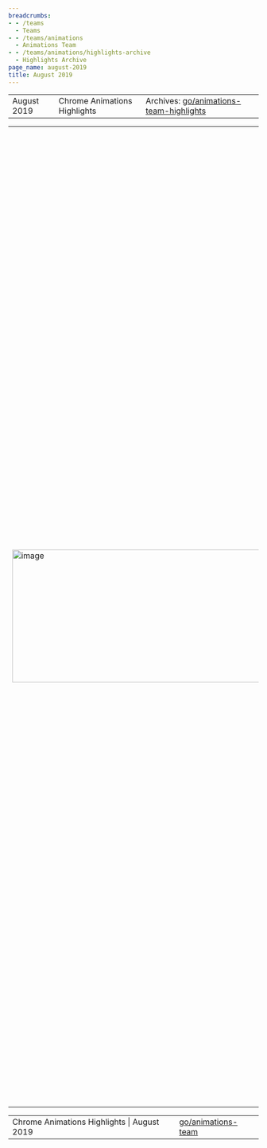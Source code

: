 ```yaml
---
breadcrumbs:
- - /teams
  - Teams
- - /teams/animations
  - Animations Team
- - /teams/animations/highlights-archive
  - Highlights Archive
page_name: august-2019
title: August 2019
---
```


<table>
<tr>

<td>August 2019</td>

<td>Chrome Animations Highlights</td>

<td>Archives: <a href="http://go/animations-team-highlights">go/animations-team-highlights</a></td>

</tr>
</table>

<table>
<tr>

<td><img alt="image" src="https://lh4.googleusercontent.com/oITVrglJINBJXDLj60V-z4SMEW9MG6rx2JrEdK6SyHqpBrYlhTL2l8LaJlvJh2jpm1XIXfjt788fB0wNN2xzzaDC1sy5tQ9jLTL-kFadhFnPNQdGNnB_vWtZHqp6QY9S4j02jkHR" height=267 width=596></td>

<td>The opening slide from smcgruer@'s <a href="https://docs.google.com/presentation/d/1qSNpFJaCvuqibe0iPc1tBSwAPp1LSXFqPIKun-_Pj_U/edit#slide=id.g5f8061889d_0_0">presentation</a>. Fun fact: Google Slides is convinced 'casually' is not a word.</td>

<td>Investing in knowledge</td>

<td>To borrow a quote that was (maybe) said by Benjamin Franklin: "An investment in knowledge pays the best interest". Stephen (smcgruer@) embodied Franklin this sprint as - faced with <a href="https://crbug.com/979952">a bug</a> that he could not understand - he went back to basics and taught himself the Blink Animations interpolation stack from the ground up. His investment paid off. Stephen was not only able to fix the original bug, but he also discovered and fixed <a href="https://crbug.com/992378">another bug</a>, and gave <a href="https://docs.google.com/presentation/d/1qSNpFJaCvuqibe0iPc1tBSwAPp1LSXFqPIKun-_Pj_U/">a presentation</a> to the rest of the team sharing what he had learnt. The S&P 500 would be jealous of that <a href="https://www.investopedia.com/terms/r/rateofreturn.asp">RoR</a>.</td>

<td><table></td>
<td><tr></td>

<td><td><img alt="image" src="https://lh5.googleusercontent.com/z53pe_NaaKwQUwC7wEzpQwDm0SgTT8WqRF91CAbqIKQ_pmh8HP_ZkhaUFx4kepVUD8QA09z961YZIfgy3OVEPy9D3oaj41aErpS_e-gypoow_vzRXtxiZKgsen6COqvZTQe_U3fn" height=171 width=281></td></td>

<td><td>Constantly in style</td></td>

<td><td>The interaction between Animations and Style is a subtle and sometimes fragile one. Animated objects are always changing, but we try to avoid causing full CSS style updates because those are expensive. Sometimes, however, we miss cases. This sprint, Rob (flackr@) discovered that pseudo-elements could <a href="https://crbug.com/988834#c9">override our no-change detection</a> code and cause unnecessary main frames! Thankfully our friends from the Style team were able to put together <a href="https://chromium.googlesource.com/chromium/src/+/b1cadc00d4f06846f7c426f66ee4a49e6a543177">a fix</a> and give our users back some frames.</td></td>

<td><td><img alt="image" src="https://lh6.googleusercontent.com/ScnUy4fn8zMfH0LcXR9ggqqatjErYxfCtLmcWEGgG06MI16f4PZWkHluvlzbAApSo0hE7BXCDDMSz5l8NBl6CJ2ncMTimLiaISR5eY954baOZHR3Hii6a_o8D7IxJ3XAXp7GP10q" height=227 width=115> <img alt="image" src="https://lh4.googleusercontent.com/lkKYKI9N9e8vb0OxTHmKn9UFUQcRb1JKezJUy9iDMY3anAvzIxMAGXB2VfOs03tiSfDcZKpmevU9DRz860L_O7pD6sdYUS90lfsXbcKAWKLQlSw3GS0DiL4mJTbwEvlSM3JhA9-a" height=227 width=115></td></td>

<td><td>Smooth Paint Worklet animations</td></td>

<td><td>An important goal of the <a href="https://docs.google.com/document/d/1USTH2Vd4D2tALsvZvy4B2aWotKWjkCYP5m0g7b90RAU/edit?ts=5bb772e1#heading=h.2zu1g67jbavu">Off-thread PaintWorklet</a> project is being able to animate Paint Worklets on the compositor thread. This keeps them smooth even if the main thread is busy. As of our most recent sprint, this is now working (behind a flag) in the latest Chromium code! The example above shows that the animation is smooth (left-hand side) with the flag turned on, and less smooth (right-hand side) with the flag off.</td></td>

<td></tr></td>
<td><tr></td>

<td><td>Timing is everything</td></td>

<td><td>Kevin (kevers@) has been celebrating the summer months by tackling an ambitious code health project - bringing blink::Animation in line with the web-animations spec. Thanks to Kevin's hard work (and a steady supply of strong coffee), our implementation is slowly but surely converging with the web-animations spec. This not only makes it much easier to understand, but a healthy number of web platform test failures based on tricky timing issues have been squashed. Fantastic work by Kevin!</td></td>

<td><td>Countable CSS</td></td>

<td><td>Taking a brief break from direct Animations work, Majid (majidvp@) discovered some <a href="https://crbug.com/993039">problems</a> with how CSS UseCounters are created this sprint. The manual (!) process was complex, missing a step in it could cause cascading failures for later-added CSS properties, and there were no automatic checks at all that it was all correct. No longer, thanks to Majid - he managed to <a href="https://chromium-review.googlesource.com/c/chromium/src/+/1752503">remove one step</a> from the manual process and also added a set of <a href="https://chromium-review.googlesource.com/c/chromium/src/+/1755413">automated presubmit checks</a> so nobody else will have to go through the pain he did!</td></td>

<td></tr></td>
<td></table></td>

<td><a href="https://www.lucidchart.com/documents/edit/069541b2-a5d7-4b5f-89f3-56455afac3f3/0?callback=close&name=docs&callback_type=back&v=972&s=660"><img alt="image" src="https://lh5.googleusercontent.com/h1XoTiLsay-bJT3_4WgJYlI7xCNMbSjeppOoc04D-JAZ-d3JInkO3NQcRt13bDSifCULj3olIczD_QH9d9XEg29oG6TlP285eaX8ebrPOJeXhoGKAxG5egQ6VJ9G9Upg1wgAqiGJ" height=394.6268181818181 width=511></a></td>

<td>Figure that shows how the verification of hit test result works and how it does not work</td>

<td>False positives + mismatches == matches…?</td>

<td>Viz hit testing v2 is heading to stable (yay!). This sprint Yi (yigu@) investigated the remaining cases where the v2 result does not match what Blink comes up with. In a moment of serendipity, it turns out that half of the mismatches were false positives due to an imperfect verification path. When iframes are slow to load, there were <a href="https://docs.google.com/document/d/1AlDyVvKtZ_SZZey_76srFqaTM-QPor0pKc6VXE7lEMU/edit">three points in time</a> where Viz and Blink used different hit test data for the verification - which lead to mismatched results being reported. With this bug fixed, the mismatch rate dropped from 0.04% to 0.02%.</td>

</tr>
</table>

<table>
<tr>

<td>Chrome Animations Highlights | August 2019</td>

<td><a href="http://go/animations-team">go/animations-team</a></td>

</tr>
</table>
